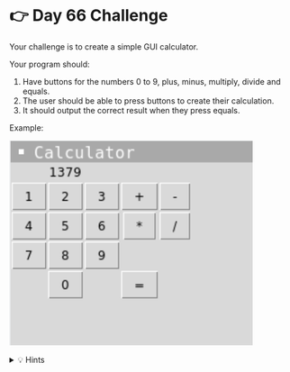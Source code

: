 # 👉 Day 66 Challenge

Your challenge is to create a simple GUI calculator.

Your program should:

1. Have buttons for the numbers 0 to 9, plus, minus, multiply, divide and equals.
2. The user should be able to press buttons to create their calculation.
3. It should output the correct result when they press equals.

Example:


![](resources/06_challenge1.png)


<details> <summary> 💡 Hints </summary>
  
- Use a grid to lay out the buttons.
- Create a buttonChoice subroutine or similar that takes in the value of the numeric button clicked, casts it to an int and displays it in the label.
- Create an operatorChoice sub that selects which operator to display and use.
- Investigate the `lambda` command for your buttons.
- Use a `calc` subroutine with global variables for answer, lastnumber and operator.

</details>